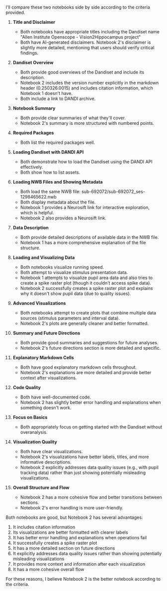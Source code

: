 I'll compare these two notebooks side by side according to the criteria provided.

1. **Title and Disclaimer**
   - Both notebooks have appropriate titles including the Dandiset name "Allen Institute Openscope - Vision2Hippocampus project"
   - Both have AI-generated disclaimers. Notebook 2's disclaimer is slightly more detailed, mentioning that users should verify critical findings.

2. **Dandiset Overview**
   - Both provide good overviews of the Dandiset and include its description.
   - Notebook 2 includes the version number explicitly in the markdown header (0.250326.0015) and includes citation information, which Notebook 1 doesn't have.
   - Both include a link to DANDI archive.

3. **Notebook Summary**
   - Both provide clear summaries of what they'll cover.
   - Notebook 2's summary is more structured with numbered points.

4. **Required Packages**
   - Both list the required packages well.

5. **Loading Dandiset with DANDI API**
   - Both demonstrate how to load the Dandiset using the DANDI API effectively.
   - Both show how to list assets.

6. **Loading NWB Files and Showing Metadata**
   - Both load the same NWB file: sub-692072/sub-692072_ses-1298465622.nwb
   - Both display metadata about the file.
   - Notebook 1 provides a Neurosift link for interactive exploration, which is helpful.
   - Notebook 2 also provides a Neurosift link.

7. **Data Description**
   - Both provide detailed descriptions of available data in the NWB file.
   - Notebook 1 has a more comprehensive explanation of the file structure.

8. **Loading and Visualizing Data**
   - Both notebooks visualize running speed.
   - Both attempt to visualize stimulus presentation data.
   - Notebook 1 attempts to visualize pupil area data and also tries to create a spike raster plot (though it couldn't access spike data).
   - Notebook 2 successfully creates a spike raster plot and explains why it doesn't show pupil data (due to quality issues).

9. **Advanced Visualizations**
   - Both notebooks attempt to create plots that combine multiple data sources (stimulus parameters and interval data).
   - Notebook 2's plots are generally cleaner and better formatted.

10. **Summary and Future Directions**
    - Both provide good summaries and suggestions for future analyses.
    - Notebook 2's future directions section is more detailed and specific.

11. **Explanatory Markdown Cells**
    - Both have good explanatory markdown cells throughout.
    - Notebook 2's explanations are more detailed and provide better context after visualizations.

12. **Code Quality**
    - Both have well-documented code.
    - Notebook 2 has slightly better error handling and explanations when something doesn't work.

13. **Focus on Basics**
    - Both appropriately focus on getting started with the Dandiset without overanalysis.

14. **Visualization Quality**
    - Both have clear visualizations.
    - Notebook 2's visualizations have better labels, titles, and more informative descriptions.
    - Notebook 2 explicitly addresses data quality issues (e.g., with pupil tracking data) rather than just showing potentially misleading visualizations.

15. **Overall Structure and Flow**
    - Notebook 2 has a more cohesive flow and better transitions between sections.
    - Notebook 2's error handling is more user-friendly.

Both notebooks are good, but Notebook 2 has several advantages:
1. It includes citation information
2. Its visualizations are better formatted with clearer labels
3. It has better error handling and explanations when operations fail
4. It successfully creates a spike raster plot
5. It has a more detailed section on future directions
6. It explicitly addresses data quality issues rather than showing potentially misleading visualizations
7. It provides more context and information after each visualization
8. It has a more cohesive overall flow

For these reasons, I believe Notebook 2 is the better notebook according to the criteria.